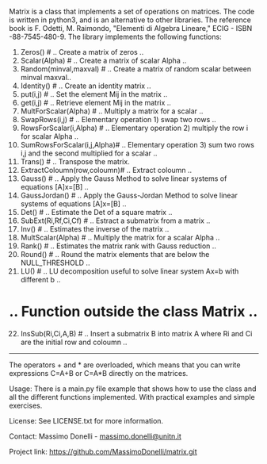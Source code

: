 Matrix is a class that implements a set of operations on matrices. The code is written in python3, and is an alternative to other libraries.
The reference book is F. Odetti, M. Raimondo, "Elementi di Algebra Lineare," ECIG - ISBN -88-7545-480-9.
The library implements the following functions:
  
  1) Zeros() 			# .. Create a matrix of zeros ..
  2) Scalar(Alpha)		# .. Create a matrix of scalar Alpha ..
  3) Random(minval,maxval)	# .. Create a matrix of random scalar between minval maxval..
  4) Identity() 		# .. Create an identity matrix  ..
  5) put(i,j) 			# .. Set the element Mij in the matrix .. 
  6) get(i,j)			# .. Retrieve element Mij in the matrix ..  
  7) MultForScalar(Alpha)	# .. Multiply a matrix for a scalar ..
  8) SwapRows(i,j) 		# .. Elementary operation 1) swap two rows .. 
  9) RowsForScalar(i,Alpha) 	# .. Elementary operation 2) multiply the row i for scalar Alpha ..
 10) SumRowsForScalar(i,j,Alpha)# .. Elementary operation 3) sum two rows i,j and the second multiplied for a scalar ..
 11) Trans()			# .. Transpose the matrix.
 12) ExtractColoumn(row,coloumn)# .. Extract coloumn ..
 13) Gauss() 			# .. Apply the Gauss Method to solve linear systems of equations [A]x=[B] ..
 14) GaussJordan() 		# .. Apply the Gauss-Jordan Method to solve linear systems of equations [A]x=[B] ..
 15) Det()  			# .. Estimate the Det of a square matrix ..
 16) SubExt(Ri,Rf,Ci,Cf)	# .. Estract a submatrix from a matrix ..
 17) Inv() 			# .. Estimates the inverse of the matrix ..
 18) MultScalar(Alpha)		# .. Multiply the matrix for a scalar Alpha ..
 19) Rank()			# .. Estimates the matrix rank with Gauss reduction ..
 20) Round()			# .. Round the matrix elements that are below the NULL_THRESHOLD ..
 21) LU()			# .. LU decomposition useful to solve linear system Ax=b with different b .. 
# .. Function outside the class Matrix ..
 22) InsSub(Ri,Ci,A,B)		# .. Insert a submatrix B into matrix A where Ri and Ci are the initial row and coloumn ..

----------------------------------------
The operators + and * are overloaded, which means that you can write expressions C=A+B  or C=A*B directly on the matrices.

    
Usage:
There is a main.py file example that shows how to use the class and all the different functions implemented. With practical examples and simple exercises. 

License:
See LICENSE.txt for more information.

Contact: Massimo Donelli - massimo.donelli@unitn.it 

Project link: https://github.com/MassimoDonelli/matrix.git
